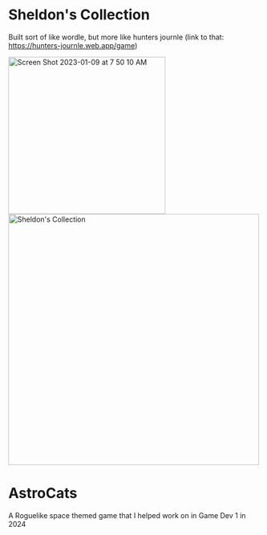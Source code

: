 # Sheldon's Collection
Built sort of like wordle, but more like hunters journle (link to that: https://hunters-journle.web.app/game)

<img width="313" alt="Screen Shot 2023-01-09 at 7 50 10 AM" src="https://user-images.githubusercontent.com/89100747/211336351-13f9ea5f-24a1-4240-b60e-3106f1b2dc32.png">
<img width="500" alt="Sheldon's Collection" src="https://github.com/user-attachments/assets/990d3f32-f8d4-4f78-aa3c-227cc8076b4a">

# AstroCats
A Roguelike space themed game that I helped work on in Game Dev 1 in 2024
